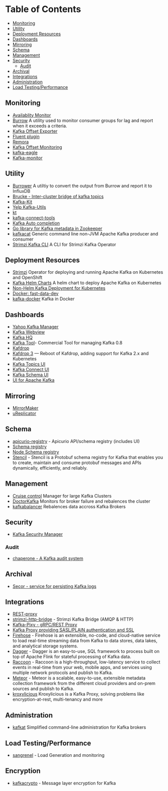 Table of Contents
=================

  * [Monitoring](#monitoring)
  * [Utility](#utility)
  * [Deployment Resources](#deployment-resources)
  * [Dashboards](#dashboards)
  * [Mirroring](#mirroring)
  * [Schema](#schema)
  * [Management](#management)
  * [Security](#security)
     * [Audit](#audit)
  * [Archival](#archival)
  * [Integrations](#integrations)
  * [Administration](#administration)
  * [Load Testing/Performance](#load-testingperformance)

## Monitoring 
  * [Availablity Monitor](https://github.com/Microsoft/Availability-Monitor-for-Kafka)
  * [Burrow](https://github.com/linkedin/Burrow) A utility used to monitor consumer groups for lag and report when it exceeds a criteria.
  * [Kafka Offset Exporter](https://github.com/echojc/kafka-offset-exporter)
  * [Fluent plugin](https://github.com/fluent/fluent-plugin-kafka)
  * [Remora](https://github.com/zalando-incubator/remora)
  * [Kafka Offset Monitoring](https://github.com/Morningstar/kafka-offset-monitor)
  * [kafka-eagle](https://github.com/smartloli/kafka-eagle)
* [Kafka-monitor](https://github.com/linkedin/kafka-monitor)

## Utility 
 * [Burrower](https://github.com/splee/burrower) A utiltiy to convert the output from Burrow and report it to InfluxDB
 * [Brucke - Inter-cluster bridge of kafka topics](https://github.com/klarna/brucke)
 * [Kafka-Kit](https://github.com/DataDog/kafka-kit)
 * [Yelp Kafka-Utils](https://github.com/Yelp/kafka-utils)
 * [kt](https://github.com/fgeller/kt)
 * [kafka-connect-tools](https://github.com/datamountaineer/kafka-connect-tools)
 * [Kafka Auto completion](https://github.com/Landoop/kafka-autocomplete)
 * [Go library for Kafka metadata in Zookeeper](https://github.com/wvanbergen/kazoo-go)
 * [kafkacat](https://github.com/edenhill/kafkacat) Generic command line non-JVM Apache Kafka producer and consumer
 * [Strimzi Kafka CLI](https://github.com/systemcraftsman/strimzi-kafka-cli) A CLI for Strimzi Kafka Operator

 
## Deployment Resources
 * [Strimzi](https://github.com/strimzi/strimzi-kafka-operator) Operator for deploying and running Apache Kafka on Kubernetes and OpenShift
 * [Kafka Helm Charts](https://github.com/helm/charts/tree/master/incubator/kafka) A helm chart to deploy Apache Kafka on Kubernetes
 * [Non-Helm Kafka Deployment for Kubernetes](https://github.com/Yolean/kubernetes-kafka)
 * [Docker: fast-data-dev](https://github.com/Landoop/fast-data-dev)
 * [kafka-docker](https://github.com/wurstmeister/kafka-docker) Kafka in Docker

## Dashboards 
 * [Yahoo Kafka Manager](https://github.com/yahoo/kafka-manager)
 * [Kafka Webview](https://github.com/SourceLabOrg/kafka-webview)
 * [Kafka HQ](https://github.com/tchiotludo/kafkahq)
 * [Kafka Tool](http://www.kafkatool.com/)- Commercial Tool for managing Kafka 0.8
 * [Kafdrop](https://github.com/HomeAdvisor/Kafdrop)
 * [Kafdrop 3](https://github.com/obsidiandynamics/kafdrop) — Reboot of Kafdrop, adding support for Kafka 2.x and Kubernetes
* [Kafka Topics UI](https://github.com/Landoop/kafka-topics-ui)
* [Kafka Connect UI](https://github.com/Landoop/kafka-connect-ui)
* [Kafka Schema UI](https://github.com/Landoop/schema-registry-ui)
* [UI for Apache Kafka](https://github.com/kafbat/kafka-ui)


## Mirroring 
* [MirrorMaker](https://cwiki.apache.org/confluence/pages/viewpage.action?pageId=27846330)
* [uReplicator](https://github.com/uber/uReplicator)

## Schema 
* [apicurio-registry](https://github.com/Apicurio/apicurio-registry) - Apicurio API/schema registry (includes UI)
* [Schema registry](https://github.com/confluentinc/schema-registry)
* [Node Schema registry](https://github.com/nodefluent/schema-registry)
* [Stencil](https://github.com/odpf/stencil) - Stencil is a Protobuf schema registry for Kafka that enables you to create, maintain and consume protobuf messages and APIs dynamically, efficiently, and reliably.

## Management
* [Cruise control](https://github.com/linkedin/cruise-control) Manager for large Kafka Clusters 
* [DoctorKafka](https://github.com/pinterest/doctorkafka/) Monitors for broker failure and rebalences the cluster 
* [kafkabalancer](https://github.com/CAFxX/kafkabalancer) Rebalences data accross Kafka Brokers
   
## Security
* [Kafka Security Manager](https://github.com/simplesteph/kafka-security-manager)

### Audit
* [chaperone - A Kafka audit system](https://github.com/uber/chaperone)

## Archival 
* [Secor - service for persisting Kafka logs](https://github.com/pinterest/secor)

## Integrations
* [REST-proxy](https://github.com/confluentinc/kafka-rest)
* [strimzi-http-bridge](https://github.com/strimzi/strimzi-kafka-bridge) - Strimzi Kafka Bridge (AMQP & HTTP)
* [Kafka-Pixy - gRPC/REST Proxy](https://github.com/mailgun/kafka-pixy)
* [Kafka Proxy providing SASL/PLAIN authentication and SSL](https://github.com/grepplabs/kafka-proxy)
* [Firehose](https://github.com/odpf/firehose) - Firehose is an extensible, no-code, and cloud-native service to load real-time streaming data from Kafka to data stores, data lakes, and analytical storage systems.
* [Dagger](https://github.com/odpf/dagger) - Dagger is an easy-to-use, SQL framework to process built on top of Apache Flink for stateful processing of Kafka data.
* [Raccoon](https://github.com/odpf/raccoon) - Raccoon is a high-throughput, low-latency service to collect events in real-time from your web, mobile apps, and services using multiple network protocols and publish to Kafka.
* [Meteor](https://github.com/odpf/meteor) - Meteor is a scalable, easy-to-use, extensible metadata collection framework from the different cloud providers and on-prem sources and publish to Kafka.
* [kroxylicious](https://github.com/kroxylicious/kroxylicious) Kroxylicious is a Kafka Proxy, solving problems like encryption-at-rest, multi-tenancy and more

## Administration
* [kafkat](https://github.com/airbnb/kafkat) Simplified command-line administration for Kafka brokers

## Load Testing/Performance

 * [sangrenel](https://github.com/jamiealquiza/sangrenel) - Load Generation and monitoring
 
## Encryption
* [kafkacrypto](https://github.com/tmcqueen-materials/kafkacrypto) - Message layer encryption for Kafka
 


